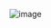 ![image](https://user-images.githubusercontent.com/91962461/205968889-c5ef3928-0ee6-4c3f-805c-279121a62784.png)

